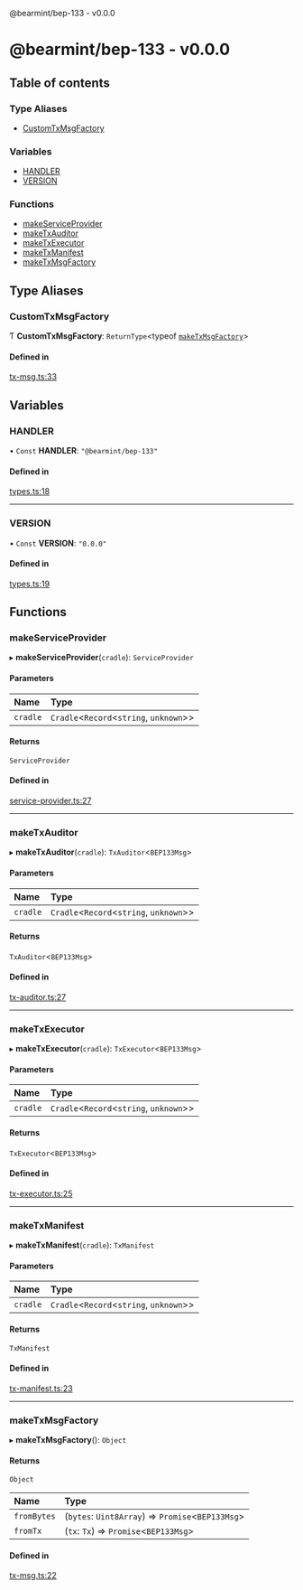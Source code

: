 @bearmint/bep-133 - v0.0.0

# @bearmint/bep-133 - v0.0.0

## Table of contents

### Type Aliases

- [CustomTxMsgFactory](README.md#customtxmsgfactory)

### Variables

- [HANDLER](README.md#handler)
- [VERSION](README.md#version)

### Functions

- [makeServiceProvider](README.md#makeserviceprovider)
- [makeTxAuditor](README.md#maketxauditor)
- [makeTxExecutor](README.md#maketxexecutor)
- [makeTxManifest](README.md#maketxmanifest)
- [makeTxMsgFactory](README.md#maketxmsgfactory)

## Type Aliases

### CustomTxMsgFactory

Ƭ **CustomTxMsgFactory**: `ReturnType`<typeof [`makeTxMsgFactory`](README.md#maketxmsgfactory)\>

#### Defined in

[tx-msg.ts:33](https://github.com/bearmint/bearmint/blob/main/packages/bep-133/source/tx-msg.ts#L33)

## Variables

### HANDLER

• `Const` **HANDLER**: ``"@bearmint/bep-133"``

#### Defined in

[types.ts:18](https://github.com/bearmint/bearmint/blob/main/packages/bep-133/source/types.ts#L18)

___

### VERSION

• `Const` **VERSION**: ``"0.0.0"``

#### Defined in

[types.ts:19](https://github.com/bearmint/bearmint/blob/main/packages/bep-133/source/types.ts#L19)

## Functions

### makeServiceProvider

▸ **makeServiceProvider**(`cradle`): `ServiceProvider`

#### Parameters

| Name | Type |
| :------ | :------ |
| `cradle` | `Cradle`<`Record`<`string`, `unknown`\>\> |

#### Returns

`ServiceProvider`

#### Defined in

[service-provider.ts:27](https://github.com/bearmint/bearmint/blob/main/packages/bep-133/source/service-provider.ts#L27)

___

### makeTxAuditor

▸ **makeTxAuditor**(`cradle`): `TxAuditor`<`BEP133Msg`\>

#### Parameters

| Name | Type |
| :------ | :------ |
| `cradle` | `Cradle`<`Record`<`string`, `unknown`\>\> |

#### Returns

`TxAuditor`<`BEP133Msg`\>

#### Defined in

[tx-auditor.ts:27](https://github.com/bearmint/bearmint/blob/main/packages/bep-133/source/tx-auditor.ts#L27)

___

### makeTxExecutor

▸ **makeTxExecutor**(`cradle`): `TxExecutor`<`BEP133Msg`\>

#### Parameters

| Name | Type |
| :------ | :------ |
| `cradle` | `Cradle`<`Record`<`string`, `unknown`\>\> |

#### Returns

`TxExecutor`<`BEP133Msg`\>

#### Defined in

[tx-executor.ts:25](https://github.com/bearmint/bearmint/blob/main/packages/bep-133/source/tx-executor.ts#L25)

___

### makeTxManifest

▸ **makeTxManifest**(`cradle`): `TxManifest`

#### Parameters

| Name | Type |
| :------ | :------ |
| `cradle` | `Cradle`<`Record`<`string`, `unknown`\>\> |

#### Returns

`TxManifest`

#### Defined in

[tx-manifest.ts:23](https://github.com/bearmint/bearmint/blob/main/packages/bep-133/source/tx-manifest.ts#L23)

___

### makeTxMsgFactory

▸ **makeTxMsgFactory**(): `Object`

#### Returns

`Object`

| Name | Type |
| :------ | :------ |
| `fromBytes` | (`bytes`: `Uint8Array`) => `Promise`<`BEP133Msg`\> |
| `fromTx` | (`tx`: `Tx`) => `Promise`<`BEP133Msg`\> |

#### Defined in

[tx-msg.ts:22](https://github.com/bearmint/bearmint/blob/main/packages/bep-133/source/tx-msg.ts#L22)
